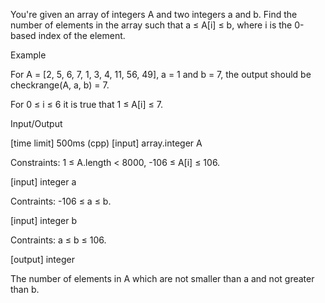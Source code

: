You're given an array of integers A and two integers a and b. Find the number of elements in the array such that a ≤ A[i] ≤ b, where i is the 0-based index of the element.

Example

For A = [2, 5, 6, 7, 1, 3, 4, 11, 56, 49], a = 1 and b = 7,
the output should be
checkrange(A, a, b) = 7.

For 0 ≤ i ≤ 6 it is true that 1 ≤ A[i] ≤ 7.

Input/Output

[time limit] 500ms (cpp)
[input] array.integer A

Constraints:
1 ≤ A.length < 8000,
-106 ≤ A[i] ≤ 106.

[input] integer a

Contraints:
-106 ≤ a ≤ b.

[input] integer b

Contraints:
a ≤ b ≤ 106.

[output] integer

The number of elements in A which are not smaller than a and not greater than b.
